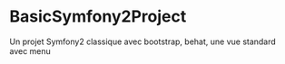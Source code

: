 BasicSymfony2Project
====================

Un projet Symfony2 classique avec bootstrap, behat, une vue standard avec menu
